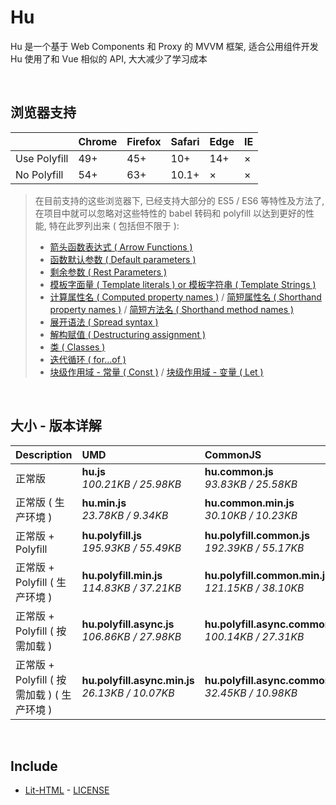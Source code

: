 # Hu
Hu 是一个基于 Web Components 和 Proxy 的 MVVM 框架, 适合公用组件开发<br>
Hu 使用了和 Vue 相似的 API, 大大减少了学习成本

<br>

## 浏览器支持

|              | Chrome | Firefox | Safari | Edge | IE |
| :-           | :-     | :-      | :-     | :-   | :- |
| Use Polyfill | 49+    | 45+     | 10+    | 14+  | ×  |
| No Polyfill  | 54+    | 63+     | 10.1+  | ×    | ×  |

> 在目前支持的这些浏览器下, 已经支持大部分的 ES5 / ES6 等特性及方法了,<br>
> 在项目中就可以忽略对这些特性的 babel 转码和 polyfill 以达到更好的性能, 特在此罗列出来 ( 包括但不限于 ): <br>
  > - [箭头函数表达式 ( Arrow Functions )](https://developer.mozilla.org/zh-CN/docs/Web/JavaScript/Reference/Functions/Arrow_functions)
  > - [函数默认参数 ( Default parameters )](https://developer.mozilla.org/zh-CN/docs/Web/JavaScript/Reference/Functions/Default_parameters)
  > - [剩余参数 ( Rest Parameters )](https://developer.mozilla.org/zh-CN/docs/Web/JavaScript/Reference/Functions/Rest_parameters)
  > - [模板字面量 ( Template literals ) or 模板字符串 ( Template Strings )](https://developer.mozilla.org/zh-CN/docs/Web/JavaScript/Reference/template_strings)
  > - [计算属性名 ( Computed property names )](https://developer.mozilla.org/zh-CN/docs/Web/JavaScript/Reference/Operators/Object_initializer#计算属性名) / [简短属性名 ( Shorthand property names )](https://developer.mozilla.org/zh-CN/docs/Web/JavaScript/Reference/Operators/Object_initializer#属性定义) / [简短方法名 ( Shorthand method names )](https://developer.mozilla.org/zh-CN/docs/Web/JavaScript/Reference/Operators/Object_initializer#方法定义)
  > - [展开语法 ( Spread syntax )](https://developer.mozilla.org/zh-CN/docs/Web/JavaScript/Reference/Operators/Spread_syntax)
  > - [解构赋值 ( Destructuring assignment )](https://developer.mozilla.org/zh-CN/docs/Web/JavaScript/Reference/Operators/Destructuring_assignment)
  > - [类 ( Classes )](https://developer.mozilla.org/zh-CN/docs/Web/JavaScript/Reference/Classes)
  > - [迭代循环 ( for...of )](https://developer.mozilla.org/zh-CN/docs/Web/JavaScript/Reference/Statements/for...of)
  > - [块级作用域 - 常量 ( Const )](https://developer.mozilla.org/zh-CN/docs/Web/JavaScript/Reference/Statements/const) / [块级作用域 - 变量 ( Let )](https://developer.mozilla.org/zh-CN/docs/Web/JavaScript/Reference/Statements/let)

<br>

## 大小 - 版本详解
| Description | UMD | CommonJS | ES Module |
| :- | :- | :- | :- |
| 正常版 | **hu.js**<br>*100.21KB / 25.98KB* | **hu.common.js**<br>*93.83KB / 25.58KB* | **hu.esm.js**<br>*93.81KB / 25.57KB* |
| 正常版 ( 生产环境 ) | **hu.min.js**<br>*23.78KB / 9.34KB* | **hu.common.min.js**<br>*30.10KB / 10.23KB* | **hu.esm.min.js**<br>*23.61KB / 9.27KB* |
| 正常版 + Polyfill | **hu.polyfill.js**<br>*195.93KB / 55.49KB* | **hu.polyfill.common.js**<br>*192.39KB / 55.17KB* | **hu.polyfill.esm.js**<br>*192.37KB / 55.15KB* |
| 正常版 + Polyfill ( 生产环境 ) | **hu.polyfill.min.js**<br>*114.83KB / 37.21KB* | **hu.polyfill.common.min.js**<br>*121.15KB / 38.10KB* | **hu.polyfill.esm.min.js**<br>*114.66KB / 37.14KB* |
| 正常版 + Polyfill ( 按需加载 ) | **hu.polyfill.async.js**<br>*106.86KB / 27.98KB* | **hu.polyfill.async.common.js**<br>*100.14KB / 27.31KB* | **hu.polyfill.async.esm.js**<br>*100.12KB / 27.30KB* |
| 正常版 + Polyfill ( 按需加载 ) ( 生产环境 ) | **hu.polyfill.async.min.js**<br>*26.13KB / 10.07KB* | **hu.polyfill.async.common.min.js**<br>*32.45KB / 10.98KB* | **hu.polyfill.async.esm.min.js**<br>*25.96KB / 10.00KB* |

<br>

## Include
  - [Lit-HTML](https://github.com/Polymer/lit-html) \- [LICENSE](https://github.com/Polymer/lit-html/blob/master/LICENSE)